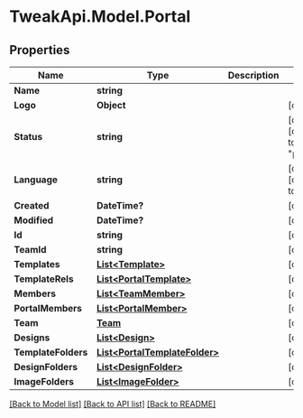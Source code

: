 # TweakApi.Model.Portal
## Properties

Name | Type | Description | Notes
------------ | ------------- | ------------- | -------------
**Name** | **string** |  | 
**Logo** | **Object** |  | [optional] 
**Status** | **string** |  | [optional] [default to "private"]
**Language** | **string** |  | [optional] [default to "en"]
**Created** | **DateTime?** |  | [optional] 
**Modified** | **DateTime?** |  | [optional] 
**Id** | **string** |  | [optional] 
**TeamId** | **string** |  | [optional] 
**Templates** | [**List&lt;Template&gt;**](Template.md) |  | [optional] 
**TemplateRels** | [**List&lt;PortalTemplate&gt;**](PortalTemplate.md) |  | [optional] 
**Members** | [**List&lt;TeamMember&gt;**](TeamMember.md) |  | [optional] 
**PortalMembers** | [**List&lt;PortalMember&gt;**](PortalMember.md) |  | [optional] 
**Team** | [**Team**](Team.md) |  | [optional] 
**Designs** | [**List&lt;Design&gt;**](Design.md) |  | [optional] 
**TemplateFolders** | [**List&lt;PortalTemplateFolder&gt;**](PortalTemplateFolder.md) |  | [optional] 
**DesignFolders** | [**List&lt;DesignFolder&gt;**](DesignFolder.md) |  | [optional] 
**ImageFolders** | [**List&lt;ImageFolder&gt;**](ImageFolder.md) |  | [optional] 

[[Back to Model list]](../README.md#documentation-for-models) [[Back to API list]](../README.md#documentation-for-api-endpoints) [[Back to README]](../README.md)

